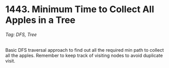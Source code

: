 # 1443. Minimum Time to Collect All Apples in a Tree

###### Tag: DFS, Tree

Basic DFS traversal approach to find out all the required min path to collect all the apples. Remember to keep
track of visiting nodes to avoid duplicate visit.